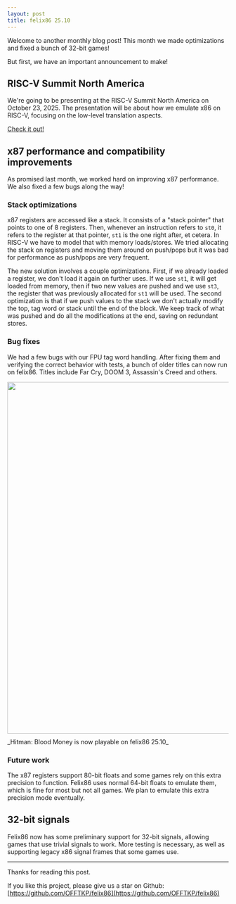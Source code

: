 ```yaml
---
layout: post
title: felix86 25.10
---
```


Welcome to another monthly blog post! This month we made optimizations and fixed a bunch of 32-bit games!

But first, we have an important announcement to make!

## RISC-V Summit North America

We're going to be presenting at the RISC-V Summit North America on October 23, 2025. The presentation will be about how we emulate x86 on RISC-V, focusing on the low-level translation aspects.

[Check it out!](https://riscvsummit2025.sched.com/event/28OUJ/risc-v-for-gaming-emulating-x86-on-risc-v-paris-oplopoios-felix86)


## x87 performance and compatibility improvements

As promised last month, we worked hard on improving x87 performance. We also fixed a few bugs along the way!

### Stack optimizations

x87 registers are accessed like a stack. It consists of a "stack pointer" that points to one of 8 registers. Then, whenever an instruction refers to `st0`, it refers to the register at that pointer, `st1` is the one right after, et cetera. In RISC-V we have to model that with memory loads/stores. We tried allocating the stack on registers and moving them around on push/pops but it was bad for performance as push/pops are very frequent.

The new solution involves a couple optimizations. First, if we already loaded a register, we don't load it again on further uses. If we use `st1`, it will get loaded from memory, then if two new values are pushed and we use `st3`, the register that was previously allocated for `st1` will be used. The second optimization is that if we push values to the stack we don't actually modify the top, tag word or stack until the end of the block. We keep track of what was pushed and do all the modifications at the end, saving on redundant stores.

### Bug fixes

We had a few bugs with our FPU tag word handling. After fixing them and verifying the correct behavior with tests, a bunch of older titles can now run on felix86. Titles include Far Cry, DOOM 3, Assassin's Creed and others.

<img src="{{ site.baseurl }}/images/hitman.png" width="800" style="display: block; margin: 10px auto"/>
_Hitman: Blood Money is now playable on felix86 25.10_

### Future work

The x87 registers support 80-bit floats and some games rely on this extra precision to function. Felix86 uses normal 64-bit floats to emulate them, which is fine for most but not all games. We plan to emulate this extra precision mode eventually.

## 32-bit signals

Felix86 now has some preliminary support for 32-bit signals, allowing games that use trivial signals to work. More testing is necessary, as well as supporting legacy x86 signal frames that some games use.

---

Thanks for reading this post.

If you like this project, please give us a star on Github: [https://github.com/OFFTKP/felix86](https://github.com/OFFTKP/felix86)